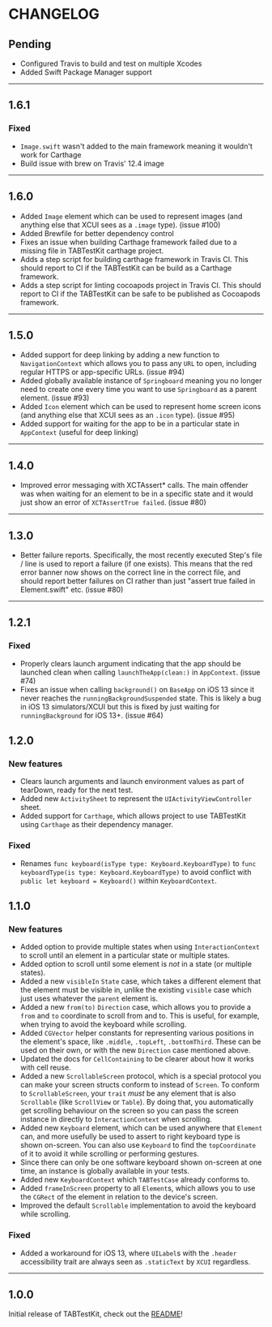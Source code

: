 # CHANGELOG

## Pending

- Configured Travis to build and test on multiple Xcodes
- Added Swift Package Manager support

---

## 1.6.1

### Fixed

- `Image.swift` wasn't added to the main framework meaning it wouldn't work for Carthage
- Build issue with brew on Travis' 12.4 image

---

## 1.6.0

- Added `Image` element which can be used to represent images (and anything else that XCUI sees as a `.image` type). (issue #100)
- Added Brewfile for better dependency control
- Fixes an issue when building Carthage framework failed due to a missing file in TABTestKit carthage project.
- Adds a step script for building carthage framework in Travis CI. This should report to CI if the TABTestKit can be build as a Carthage framework.
- Adds a step script for linting cocoapods project in Travis CI. This should report to CI if the TABTestKit can be safe to be published as Cocoapods framework.

---

## 1.5.0

- Added support for deep linking by adding a new function to `NavigationContext` which allows you to pass any `URL` to open, including regular HTTPS or app-specific URLs. (issue #94)
- Added globally available instance of `Springboard` meaning you no longer need to create one every time you want to use `Springboard` as a parent element. (issue #93)
- Added `Icon` element which can be used to represent home screen icons (and anything else that XCUI sees as an `.icon` type). (issue #95)
- Added support for waiting for the app to be in a particular state in `AppContext` (useful for deep linking)

---

## 1.4.0

- Improved error messaging with XCTAssert* calls. The main offender was when waiting for an element to be in a specific state and it would just show an error of `XCTAssertTrue failed`. (issue #80)

---

## 1.3.0

- Better failure reports. Specifically, the most recently executed Step's file / line is used to report a failure (if one exists). This means that the red error banner now shows on the correct line in the correct file, and should report better failures on CI rather than just "assert true failed in Element.swift" etc. (issue #80)

---

## 1.2.1

### Fixed

- Properly clears launch argument indicating that the app should be launched clean when calling `launchTheApp(clean:)` in `AppContext`. (issue #74)
- Fixes an issue when calling `background()` on `BaseApp` on iOS 13 since it never reaches the `runningBackgroundSuspended` state. This is likely a bug in iOS 13 simulators/XCUI but this is fixed by just waiting for `runningBackground` for iOS 13+. (issue #64)

## 1.2.0

### New features

- Clears launch arguments and launch environment values as part of tearDown, ready for the next test.
- Added new `ActivitySheet` to represent the `UIActivityViewController` sheet.
- Added support for `Carthage`, which allows project to use TABTestKit using `Carthage` as their dependency manager.

### Fixed

- Renames `func keyboard(isType type: Keyboard.KeyboardType)` to `func keyboardType(is type: Keyboard.KeyboardType)` to avoid conflict with `public let keyboard = Keyboard()` within `KeyboardContext`.

## 1.1.0

### New features

- Added option to provide multiple states when using `InteractionContext` to scroll until an element in a particular state or multiple states.
- Added option to scroll until some element is _not_ in a state (or multiple states).
- Added a new `visibleIn` `State` case, which takes a different element that the element must be visible in, unlike the existing `visible` case which just uses whatever the `parent` element is.
- Added a new  `from(to)` `Direction` case, which allows you to provide a `from` and `to` coordinate to scroll from and to. This is useful, for example, when trying to avoid the keyboard while scrolling.
- Added `CGVector` helper constants for representing various positions in the element's space, like `.middle`, `.topLeft`, `.bottomThird`. These can be used on their own, or with the new `Direction` case mentioned above.
- Updated the docs for `CellContaining` to be clearer about how it works with cell reuse.
- Added a new `ScrollableScreen` protocol, which is a special protocol you can make your screen structs conform to instead of `Screen`. To conform to `ScrollableScreen`, your `trait` _must_ be any element that is also `Scrollable` (like `ScrollView` or `Table`). By doing that, you automatically get scrolling behaviour on the screen so you can pass the screen instance in directly to `InteractionContext` when scrolling.
- Added new `Keyboard` element, which can be used anywhere that `Element` can, and more usefully be used to assert to right keyboard type is shown on-screen. You can also use `Keyboard` to find the `topCoordinate` of it to avoid it while scrolling or performing gestures.
- Since there can only be one software keyboard shown on-screen at one time, an instance is globally available in your tests.
- Added new `KeyboardContext` which `TABTestCase` already conforms to.
- Added `frameInScreen` property to all `Element`s, which allows you to use the `CGRect` of the element in relation to the device's screen.
- Improved the default `Scrollable` implementation to avoid the keyboard while scrolling.

### Fixed

- Added a workaround for iOS 13, where `UILabel`s with the `.header` accessibility trait are always seen as `.staticText` by `XCUI` regardless.

---

## 1.0.0

Initial release of TABTestKit, check out the [README](/README.md)!
